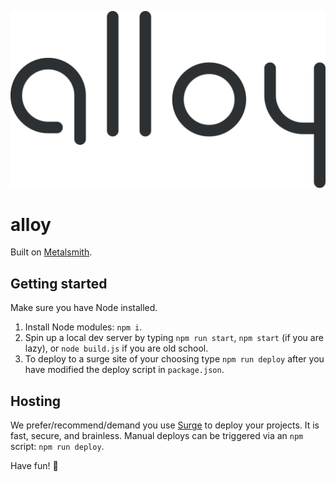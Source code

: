 ![alloy](https://raw.githubusercontent.com/getalloy/alloy/master/src/img/alloy.svg)

# alloy

Built on [Metalsmith](http://metalsmith.io/).

## Getting started

Make sure you have Node installed.

1. Install Node modules: `npm i`.
2. Spin up a local dev server by typing `npm run start`, `npm start` (if you are lazy), or `node build.js` if you are old school.
3. To deploy to a surge site of your choosing type `npm run deploy` after you have modified the deploy script in `package.json`.

## Hosting

We prefer/recommend/demand you use [Surge](https://surge.sh/) to deploy your projects. It is fast, secure, and brainless. Manual deploys can be triggered via an `npm` script: `npm run deploy`.

Have fun! 🤖
